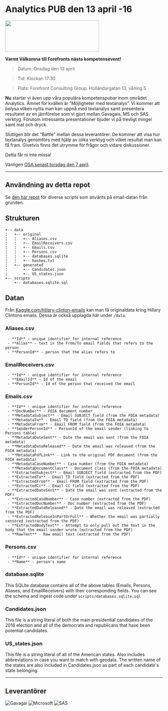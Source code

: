 # Analytics PUB den 13 april -16 

<img width="300" height="100" src="https://camo.githubusercontent.com/0b620ce36d82944a4cd0f59cdfea477b36f50964/68747470733a2f2f6c68342e676f6f676c6575736572636f6e74656e742e636f6d2f35786876787379626a73355169344575595a6d6456436558556672636730784d58754a5169326d416f7270642d54704c396f55417537704c6e6f7461584b382d69347a346451" data-canonical-src="https://lh4.googleusercontent.com/35xhvxsybjs5Qi4EuYZmdVCeXUfrcg0xMXuJQi2mAorpd-TpL9oUAu7pLnotaXK8-i4z4dQ" /> <br/>

**Varmt Välkomna till Forefronts nästa kompetensevent!**

> Datum: Onsdag den 13 april

> Tid: Klockan 17:30

> Plats: Forefront Consulting Group. Holländargatan 13, våning 5

**Nu** startar vi även upp våra populära kompetenspubar inom området Analytics. Ämnet för kvällen är ”Möjligheter med textanalys”. Vi kommer att belysa vilken nytta man kan uppnå med textanalys samt presentera resultatet av en jämförelse som vi gjort mellan Gavagais, MS och SAS verktyg. Förutom intressanta presentationer bjuder vi på trevligt mingel samt mat och dryck. 

Slutligen blir det ”Battle” mellan dessa leverantörer. De kommer att visa hur textanalys genomförs med hjälp av olika verktyg och vilket resultat man kan få fram. Givetvis finns det utrymme för frågor och vidare diskussioner. 

Detta får ni inte missa!

Vänligen [OSA senast torsdag den 7 april](https://docs.google.com/forms/d/1J_BSyP-ht4a0FXE0Zhta7UlXggg9ymGQZJuht0TzW1Q/viewform?c=0&w=1). 

<!--<img width="250" height="250" src="https://camo.githubusercontent.com/bdfbbb86d57fb2a321b81156f7b3749d44197fc2/68747470733a2f2f6c68362e676f6f676c6575736572636f6e74656e742e636f6d2f576c79794e57693279306632373637764c383738364e5f423061654b57546f67503074744164617a39547a6a375a76443569666b7158717a575566303862642d433753386c51" data-canonical-src="https://lh6.googleusercontent.com/WlyyNWi2y0f2767vL8786N_B0aeKWTogP0ttAdaz9Tzj7ZvD5ifkqXqzWUf08bd-C7S8lQ" />-->

---

## Användning av detta repot

Se [den här repot](https://github.com/benhamner/hillary-clinton-emails.git) för diverse scripts som använts på email-datan från grunden.

## Strukturen

```
+-- data
¦   +-- original
¦   ¦   +-- Aliases.csv
¦   ¦   +-- EmailReceivers.csv
¦   ¦   +-- Emails.csv
¦   ¦   +-- Persons.csv
¦   ¦   +-- databases.sqlite
¦   ¦   +-- hashes.txt
¦   +-- generated
¦       +-- Candidates.json
¦       +-- US_states.json
+-- scripts
	+-- databases.sqlite.sql
```

## Datan

Från [Kaggle.com/hillary-clinton-emails](https://www.kaggle.com/kaggle/hillary-clinton-emails) kan man få originaldata kring Hillary Clintons emails. Dessa är också upplagda här under `/data`.


### Aliases.csv

```
 - **Id** - unique identifier for internal reference
 - **Alias** - text in the From/To email fields that refers to the person
 - **PersonId** - person that the alias refers to
```
 
### EmailReceivers.csv

```
 - **Id** - unique identifier for internal reference
 - **EmailId** - Id of the email
 - **PersonId** - Id of the person that received the email
```

### Emails.csv
```
 - **Id** - unique identifier for internal reference
 - **DocNumber** - FOIA document number
 - **MetadataSubject** - Email SUBJECT field (from the FOIA metadata)
 - **MetadataTo** - Email TO field (from the FOIA metadata)
 - **MetadataFrom** - Email FROM field (from the FOIA metadata)
 - **SenderPersonId** - PersonId of the email sender (linking to Persons table)
 - **MetadataDateSent** - Date the email was sent (from the FOIA metadata)
 - **MetadataDateReleased** - Date the email was released (from the FOIA metadata)
 - **MetadataPdfLink** - Link to the original PDF document (from the FOIA metadata)
 - **MetadataCaseNumber** - Case number (from the FOIA metadata)
 - **MetadataDocumentClass** - Document class (from the FOIA metadata)
 - **ExtractedSubject** - Email SUBJECT field (extracted from the PDF)
 - **ExtractedTo** - Email TO field (extracted from the PDF)
 - **ExtractedFrom** - Email FROM field (extracted from the PDF)
 - **ExtractedCc** - Email CC field (extracted from the PDF)
 - **ExtractedDateSent** - Date the email was sent (extracted from the PDF)
 - **ExtractedCaseNumber** - Case number (extracted from the PDF)
 - **ExtractedDocNumber** - Doc number (extracted from the PDF)
 - **ExtractedDateReleased** - Date the email was released (extracted from the PDF)
 - **ExtractedReleaseInPartOrFull** - Whether the email was partially censored (extracted from the PDF)
 - **ExtractedBodyText** - Attempt to only pull out the text in the body that the email sender wrote (extracted from the PDF)
 - **RawText** - Raw email text (extracted from the PDF)
```
 
### Persons.csv

```
 - **Id** - unique identifier for internal reference
 - **Name** - person's name
```
 
### database.sqlite

This SQLite database contains all of the above tables (Emails, Persons, Aliases, and EmailReceivers) with their corresponding fields. You can see the schema and ingest code under `scripts/databases.sqlite.sql`

### Candidates.json

This file is a string literal of both the main presidential candidates of the 2016 election and all of the democrats and republicans that have been potential candidates.

### US_states.json

This file is a string literal of all of the American states. Also includes abbreviations in case you want to match with geodata. The written name of the states are also included in Candidates.json as part of each candidate's state belonging. 

---

## Leverantörer

![Gavagai](https://lh6.googleusercontent.com/WlyyNWi2y0f2767vL8786N_B0aeKWTogP0ttAdaz9Tzj7ZvD5ifkqXqzWUf08bd-C7S8lQ)
![Microsoft](https://lh4.googleusercontent.com/6IyGBSy89kzKKRc5gaog8eCY42_47u_-g9eChZVoW398Aswbbtw2VbRIQFxVgfTsWbEgOg)
![SAS](https://lh4.googleusercontent.com/INqn118wdUaCVDhg8fYNioTTuQziqfIAOAZR4x4IuiUqMh9ieyh7XgbQ68L9JEIIxkqxxw)
